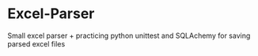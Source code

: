 # Excel-Parser
Small excel parser + practicing python unittest and SQLAchemy for saving parsed excel files
